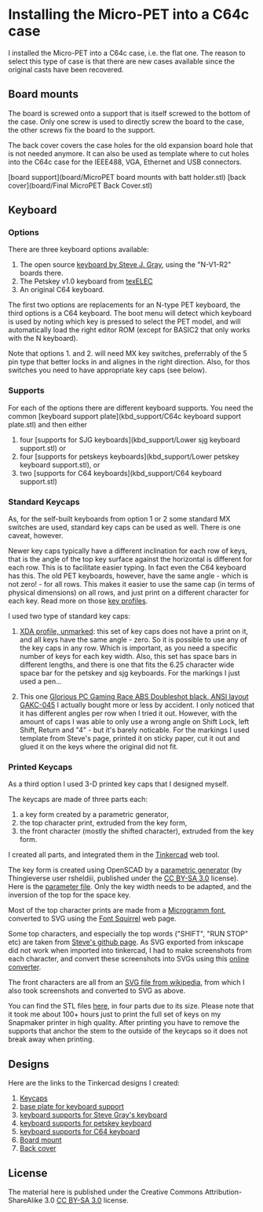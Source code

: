 # Installing the Micro-PET into a C64c case

I installed the Micro-PET into a C64c case, i.e. the flat one. The reason to select this type of case
is that there are new cases available since the original casts have been recovered.

## Board mounts

The board is screwed onto a support that is itself screwed to the bottom of the case.
Only one screw is used to directly screw the board to the case, the other screws fix the board to the support.

The back cover covers the case holes for the old expansion board hole that is not needed anymore.
It can also be used as template where to cut holes into the C64c case for the IEEE488, VGA, Ethernet and USB connectors.

[board support](board/MicroPET board mounts with batt holder.stl)
[back cover](board/Final MicroPET Back Cover.stl)

## Keyboard

### Options

There are three keyboard options available:

1. The open source [keyboard by Steve J. Gray](http://www.6502.org/users/sjgray/projects/mxkeyboards/index.html), using the "N-V1-R2" boards there.
2. The Petskey v1.0 keyboard from [texELEC](https://texelec.com/product/petskey/)
3. An original C64 keyboard.

The first two options are replacements for an N-type PET keyboard, the third options is a C64 keyboard.
The boot menu will detect which keyboard is used by noting which key is pressed to select the PET model, 
and will automatically load the right editor ROM (except for BASIC2 that only works with the N keyboard).

Note that options 1. and 2. will need MX key switches, preferrably of the 5 pin type that better locks in
and alignes in the right direction. Also, for thos switches you need to have appropriate key caps (see below).

### Supports

For each of the options there are different keyboard supports. You need the common
[keyboard support plate](kbd_support/C64c keyboard support plate.stl) and then
either

1. four [supports for SJG keyboards](kbd_support/Lower sjg keyboard support.stl) or
2. four [supports for petskeys keyboards](kbd_support/Lower petskey keyboard support.stl), or
3. two [supports for C64 keyboards](kbd_support/C64 keyboard support.stl)

### Standard Keycaps

As, for the self-built keyboards from option 1 or 2 some standard MX switches are used, standard 
key caps can be used as well. There is one caveat, however.

Newer key caps typically have a different inclination for each row of keys, that is the angle of the top key surface against the horizontal
is different for each row. This is to facilitate easier typing. In fact even the C64 keyboard has this.
The old PET keyboards, however, have the same angle - which is not zero! - for all rows. This makes it easier to use the same cap (in terms of physical dimensions)
on all rows, and just print on a different character for each key. Read more on those [key profiles](https://switchandclick.com/sa-vs-dsa-vs-oem-vs-cherry-vs-xda-keycap-profiles/).

I used two type of standard key caps:

1. [XDA profile, unmarked](https://www.amazon.de/gp/product/B06XSHK528/): this set of key caps does not have a print on it, and all keys have the same angle - zero. So it is 
possible to use any of the key caps in any row. Which is important, as you need a specific number of keys for each key width.
Also, this set has space bars in different lengths, and there is one that fits the 6.25 character wide space bar for the petskey and sjg keyboards.
For the markings I just used a pen...

2. This one [Glorious PC Gaming Race ABS Doubleshot black, ANSI layout GAKC-045](https://www.caseking.de/glorious-pc-gaming-race-abs-doubleshot-schwarz-ansi-us-layout-gakc-045.html) I actually bought more or less 
by accident. I only noticed that it has different angles per row when I tried it out. However, with the amount of caps I was able to only
use a wrong angle on Shift Lock, left Shift, Return and "4" - but it's barely noticable.
For the markings I used template from Steve's page, printed it on sticky paper, cut it out and glued it on the keys where the original did not fit.

### Printed Keycaps

As a third option I used 3-D printed key caps that I designed myself. 

The keycaps are made of three parts each:
1) a key form created by a parametric generator,
2) the top character print, extruded from the key form,
3) the front character (mostly the shifted character), extruded from the key form.

I created all parts, and integrated them in the [Tinkercad](https://tinkercad.com) web tool.

The key form is created using OpenSCAD by a [parametric generator](https://www.thingiverse.com/thing:2783650) (by Thingieverse user rsheldiii, published under the [CC BY-SA 3.0](https://creativecommons.org/licenses/by-sa/3.0/) license). Here is the [parameter file](keycaps/key_cbm3_customizer.scad). Only the key width needs to be adapted, and the inversion of the top for the space key.

Most of the top character prints are made from a [Microgramm font](https://www.wfonts.com/font/microgramma), converted to SVG using the [Font Squirrel](https://www.fontsquirrel.com/tools/webfont-generator) web page.

Some top characters, and especially the top words ("SHIFT", "RUN STOP" etc) are taken from [Steve's github page](https://github.com/sjgray/CBM-MX-Keyboards/tree/master/stickers). As SVG exported from inkscape did not work when imported
into tinkercad, I had to make screenshots from each character, and convert these screenshots into SVGs using this [online converter](https://image.online-convert.com/convert-to-svg). 

The front characters are all from an [SVG file from wikipedia](https://en.wikipedia.org/wiki/Commodore_PET#/media/File:PET_Keyboard_improved.svg), from which I also took screenshots and converted to SVG as above.

You can find the STL files [here](keycaps/), in four parts due to its size.
Please note that it took me about 100+ hours just to print the full set of keys on my Snapmaker printer in high quality.
After printing you have to remove the supports that anchor the stem to the outside of the keycaps so it does
not break away when printing.

## Designs

Here are the links to the Tinkercad designs I created:

1. [Keycaps]( https://www.tinkercad.com/things/dNZ8wI2zuYY )
2. [base plate for keyboard support]( https://www.tinkercad.com/things/4DlYD3iQAby )
3. [keyboard supports for Steve Gray's keyboard]( https://www.tinkercad.com/things/gnzI8KjmwVx )
4. [keyboard supports for petskey keyboard]( https://www.tinkercad.com/things/6I5xIL65aiV )
5. [keyboard supports for C64 keyboard]( https://www.tinkercad.com/things/6t9EtqgGbSE )
6. [Board mount]( https://www.tinkercad.com/things/aFCF30m60Vp )
7. [Back cover]( https://www.tinkercad.com/things/5eZ8UNyYb2q )

## License

The material here is published under the Creative Commons Attribution-ShareAlike 3.0 [CC BY-SA 3.0](https://creativecommons.org/licenses/by-sa/3.0/) license.



